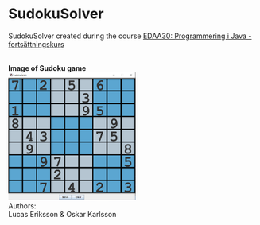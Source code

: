 # SudokuSolver
SudokuSolver created during the course <a href=https://cs.lth.se/edaa30/> EDAA30: Programmering i Java - fortsättningskurs</a><br>

<br>
<b> Image of Sudoku game </b>
<br>

<img src=https://github.com/Karlzzon/SudokuSolver/blob/main/sudoku.png width="256"/>

<br>
Authors: 
<br>
Lucas Eriksson & Oskar Karlsson
